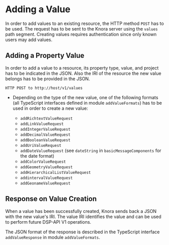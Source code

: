<!---
Copyright © 2015-2021 the contributors (see Contributors.md).

This file is part of DSP — DaSCH Service Platform.

DSP is free software: you can redistribute it and/or modify
it under the terms of the GNU Affero General Public License as published
by the Free Software Foundation, either version 3 of the License, or
(at your option) any later version.

DSP is distributed in the hope that it will be useful,
but WITHOUT ANY WARRANTY; without even the implied warranty of
MERCHANTABILITY or FITNESS FOR A PARTICULAR PURPOSE.  See the
GNU Affero General Public License for more details.

You should have received a copy of the GNU Affero General Public
License along with DSP. If not, see <http://www.gnu.org/licenses/>.
-->

# Adding a Value

In order to add values to an existing resource, the HTTP method `POST`
has to be used. The request has to be sent to the Knora server using the
`values` path segment. Creating values requires authentication since only known users may add values.

## Adding a Property Value

In order to add a value to a resource, its property type, value, and project has to be indicated in the JSON. Also the
IRI of the resource the new value belongs has to be provided in the JSON.

```
HTTP POST to http://host/v1/values
```

- Depending on the type of the new value, one of the following formats
  (all TypeScript interfaces defined in module `addValueFormats`) has to be used in order to create a new value:

    - `addRichtextValueRequest`
    - `addLinkValueRequest`
    - `addIntegerValueRequest`
    - `addDecimalValueRequest`
    - `addBooleanValueRequest`
    - `addUriValueRequest`
    - `addDateValueRequest` (see `dateString` in
      `basicMessageComponents` for the date format)
    - `addColorValueRequest`
    - `addGeometryValueRequest`
    - `addHierarchicalListValueRequest`
    - `addintervalValueRequest`
    - `addGeonameValueRequest`

## Response on Value Creation

When a value has been successfully created, Knora sends back a JSON with the new value's IRI. The value IRI identifies
the value and can be used to perform future DSP-API V1 operations.

The JSON format of the response is described in the TypeScript interface
`addValueResponse` in module `addValueFormats`.
